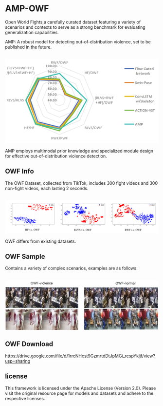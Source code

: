 # AMP-OWF
Open World Fights,a carefully curated dataset featuring a variety of scenarios and contexts to serve as a strong benchmark for evaluating generalization capabilities.

AMP: A robust model for detecting out-of-distribution violence, set to be published in the future.
<p align="center">
    <br>
    <img src="resources/AMP-OOD-result.png"/>
    <br>
</p>
AMP employs multimodal prior knowledge and specialized module design for effective out-of-distribution violence detection.

## OWF Info
The OWF Dataset, collected from TikTok, includes 300 fight videos and 300 non-fight videos, each lasting 2 seconds. 
<p align="center">
    <br>
    <img src="resources/ood.png"/>
    <br>
</p>
OWF differs from existing datasets.

## OWF Sample
Contains a variety of complex scenarios, examples are as follows:
<p align="center">
    <br>
    <img src="resources/owf-sample.png"/>
    <br>
</p>

## OWF Download
https://drive.google.com/file/d/1rrcNHcst9GzmrtdDtJpMGi_rcspYkljf/view?usp=sharing

## license
This framework is licensed under the Apache License (Version 2.0). Please visit the original resource page for models and datasets and adhere to the respective licenses.

